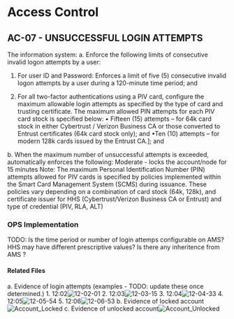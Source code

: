 # Access Control
## AC-07 - UNSUCCESSFUL LOGIN ATTEMPTS

The information system:
a. Enforce the following limits of consecutive invalid logon attempts by a user:
1. For user ID and Password: Enforces a limit of five (5) consecutive invalid logon attempts by a user during a 120-minute time period; and

2. For all two-factor authentications using a PIV card, configure the maximum allowable login attempts as specified by the type of card and trusting certificate. The maximum allowed PIN attempts for each PIV card stock is specified below:
     • Fifteen (15) attempts – for 64k card stock in either Cybertrust / Verizon Business CA or those converted to Entrust certificates (64k card stock only); and
     •Ten (10) attempts – for modern 128k cards issued by the Entrust CA.]; and

b. When the maximum number of unsuccessful attempts is exceeded, automatically enforces the following:
    Moderate - locks the account/node for 15 minutes
 Note: The maximum Personal Identification Number (PIN) attempts allowed for PIV cards is specified by policies implemented within the Smart Card Management System (SCMS) during issuance. These policies vary depending on a combination of card stock (64k, 128k), and certificate issuer for HHS (Cybertrust/Verizon Business CA or Entrust) and type of credential (PIV, RLA, ALT)

### OPS Implementation

TODO: Is the time period or number of login attemps configurable on AMS?  HHS may have different prescriptive values?  Is there any inheritence from AMS ?



#### Related Files
a. Evidence of login attempts (examples - TODO: update these once determined.)
	1. 12:02![12-02-01](https://user-images.githubusercontent.com/77121362/112881489-5b383500-9091-11eb-96fc-841241ab2c29.png)
	2. 12:03![12-03-15](https://user-images.githubusercontent.com/77121362/112881526-668b6080-9091-11eb-9e6d-5ee040a80918.png)
	3. 12:04![12-04-33](https://user-images.githubusercontent.com/77121362/112881542-6d19d800-9091-11eb-94e2-7c0102a2c5de.png)
	4. 12:05![12-05-54](https://user-images.githubusercontent.com/77121362/112881578-799e3080-9091-11eb-8072-458c3614e146.png)
	5. 12:06![12-06-53](https://user-images.githubusercontent.com/77121362/112881591-7f941180-9091-11eb-9997-fd8e961df408.png)
b. Evidence of locked account![Account_Locked](https://user-images.githubusercontent.com/77121362/112881665-95093b80-9091-11eb-8383-fd9fc2f528c0.png)
c. Evidence of unlocked account![Account_Unlocked](https://user-images.githubusercontent.com/77121362/112881687-9c304980-9091-11eb-99a0-79e2e28764cc.png)
